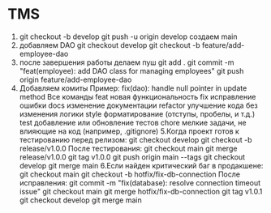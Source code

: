 # TMS
1. git checkout -b develop
git push -u origin develop
создаем main
2. добавляем DAO
git checkout develop
git checkout -b feature/add-employee-dao
3. после завершения работы делаем пуш
git add .
git commit -m "feat(employee): add DAO class for managing employees"
git push origin feature/add-employee-dao
4. Добавляем комиты 
Пример: fix(dao): handle null pointer in update method
Все команды
feat	новая функциональность
fix	исправление ошибки
docs	изменение документации
refactor	улучшение кода без изменения логики
style	форматирование (отступы, пробелы, и т.д.)
test	добавление или обновление тестов
chore	мелкие задачи, не влияющие на код (например, .gitignore)
5.Когда проект готов к тестированию перед релизом:
git checkout develop
git checkout -b release/v1.0.0
После тестирования:
git checkout main
git merge release/v1.0.0
git tag v1.0.0
git push origin main --tags
git checkout develop
git merge main
6.Если найден критический баг в продакшене:
git checkout main
git checkout -b hotfix/fix-db-connection
После исправления:
git commit -m "fix(database): resolve connection timeout issue"
git checkout main
git merge hotfix/fix-db-connection
git tag v1.0.1
git checkout develop
git merge main
